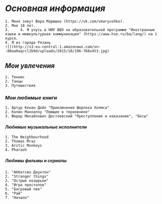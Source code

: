 # *Основная информация*
    1. Меня зовут Вера Марюшко (https://vk.com/vmaryushko). 
    2. Мне 18 лет. 
    3.     4. Я учусь в НИУ ВШЭ на образовательной программе "Иностранные языки и межкультурная коммуникация" (https://www.hse.ru/ba/lang/) на 1 курсе.
    4. Я из города Рязань 
    ![](http://s3-eu-central-1.amazonaws.com/xn--80aa0aqccl2b9d/uploads/2015/10/196-768x453.jpg)
## *Мои увлечения* 
    1. Теннис
    2. Танцы
    3. Путешествия 
### *Мои любимые книги*
    1. Артур Конан Дойл "Приключения Шерлока Холмса"
    2. Колин Маккалоу "Поющие в терновнике"
    3. Федор Михайлович Достоевский "Преступление и наказание", "Бесы"
#### *Любимые музыкальные исполнители*
    1. The Neighbourhood
    2. Thomas Mraz
    3. Arctic Monkeys
    4. Pharaoh
##### *Любимы фильмы и сериалы*
    1. "Аббатсво Даунтон" 
    2. "Stranger things"
    3. "Острые козырьки"
    4. "Игра престолов"
    5. "Багровый пик"
    6. "Рай"
    7. "Начало"
    
